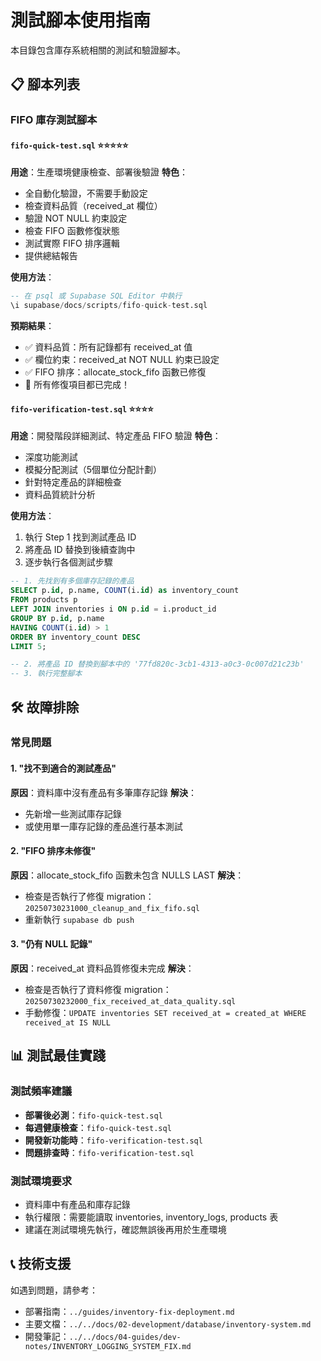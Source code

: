 # 測試腳本使用指南

本目錄包含庫存系統相關的測試和驗證腳本。

## 📋 腳本列表

### FIFO 庫存測試腳本

#### `fifo-quick-test.sql` ⭐⭐⭐⭐⭐
**用途**：生產環境健康檢查、部署後驗證
**特色**：
- 全自動化驗證，不需要手動設定
- 檢查資料品質（received_at 欄位）
- 驗證 NOT NULL 約束設定
- 檢查 FIFO 函數修復狀態
- 測試實際 FIFO 排序邏輯
- 提供總結報告

**使用方法**：
```sql
-- 在 psql 或 Supabase SQL Editor 中執行
\i supabase/docs/scripts/fifo-quick-test.sql
```

**預期結果**：
- ✅ 資料品質：所有記錄都有 received_at 值
- ✅ 欄位約束：received_at NOT NULL 約束已設定  
- ✅ FIFO 排序：allocate_stock_fifo 函數已修復
- 🎉 所有修復項目都已完成！

#### `fifo-verification-test.sql` ⭐⭐⭐⭐
**用途**：開發階段詳細測試、特定產品 FIFO 驗證
**特色**：
- 深度功能測試
- 模擬分配測試（5個單位分配計劃）
- 針對特定產品的詳細檢查
- 資料品質統計分析

**使用方法**：
1. 執行 Step 1 找到測試產品 ID
2. 將產品 ID 替換到後續查詢中
3. 逐步執行各個測試步驟

```sql
-- 1. 先找到有多個庫存記錄的產品
SELECT p.id, p.name, COUNT(i.id) as inventory_count
FROM products p
LEFT JOIN inventories i ON p.id = i.product_id 
GROUP BY p.id, p.name
HAVING COUNT(i.id) > 1
ORDER BY inventory_count DESC
LIMIT 5;

-- 2. 將產品 ID 替換到腳本中的 '77fd820c-3cb1-4313-a0c3-0c007d21c23b'
-- 3. 執行完整腳本
```

## 🛠️ 故障排除

### 常見問題

#### 1. "找不到適合的測試產品"
**原因**：資料庫中沒有產品有多筆庫存記錄
**解決**：
- 先新增一些測試庫存記錄
- 或使用單一庫存記錄的產品進行基本測試

#### 2. "FIFO 排序未修復"
**原因**：allocate_stock_fifo 函數未包含 NULLS LAST
**解決**：
- 檢查是否執行了修復 migration：`20250730231000_cleanup_and_fix_fifo.sql`
- 重新執行 `supabase db push`

#### 3. "仍有 NULL 記錄"
**原因**：received_at 資料品質修復未完成
**解決**：
- 檢查是否執行了資料修復 migration：`20250730232000_fix_received_at_data_quality.sql`
- 手動修復：`UPDATE inventories SET received_at = created_at WHERE received_at IS NULL`

## 📊 測試最佳實踐

### 測試頻率建議
- **部署後必測**：`fifo-quick-test.sql`
- **每週健康檢查**：`fifo-quick-test.sql`
- **開發新功能時**：`fifo-verification-test.sql`
- **問題排查時**：`fifo-verification-test.sql`

### 測試環境要求
- 資料庫中有產品和庫存記錄
- 執行權限：需要能讀取 inventories, inventory_logs, products 表
- 建議在測試環境先執行，確認無誤後再用於生產環境

## 📞 技術支援

如遇到問題，請參考：
- 部署指南：`../guides/inventory-fix-deployment.md`
- 主要文檔：`../../docs/02-development/database/inventory-system.md`
- 開發筆記：`../../docs/04-guides/dev-notes/INVENTORY_LOGGING_SYSTEM_FIX.md`